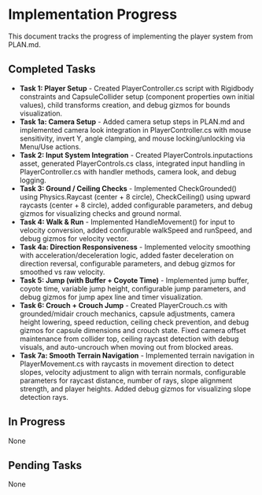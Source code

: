 # Implementation Progress

This document tracks the progress of implementing the player system from PLAN.md.

## Completed Tasks

- **Task 1: Player Setup** - Created PlayerController.cs script with Rigidbody constraints and CapsuleCollider setup (component properties own initial values), child transforms creation, and debug gizmos for bounds visualization.
- **Task 1a: Camera Setup** - Added camera setup steps in PLAN.md and implemented camera look integration in PlayerController.cs with mouse sensitivity, invert Y, angle clamping, and mouse locking/unlocking via Menu/Use actions.
- **Task 2: Input System Integration** - Created PlayerControls.inputactions asset, generated PlayerControls.cs class, integrated input handling in PlayerController.cs with handler methods, camera look, and debug logging.
- **Task 3: Ground / Ceiling Checks** - Implemented CheckGrounded() using Physics.Raycast (center + 8 circle), CheckCeiling() using upward raycasts (center + 8 circle), added configurable parameters, and debug gizmos for visualizing checks and ground normal.
- **Task 4: Walk & Run** - Implemented HandleMovement() for input to velocity conversion, added configurable walkSpeed and runSpeed, and debug gizmos for velocity vector.
- **Task 4a: Direction Responsiveness** - Implemented velocity smoothing with acceleration/deceleration logic, added faster deceleration on direction reversal, configurable parameters, and debug gizmos for smoothed vs raw velocity.
- **Task 5: Jump (with Buffer + Coyote Time)** - Implemented jump buffer, coyote time, variable jump height, configurable jump parameters, and debug gizmos for jump apex line and timer visualization.
 - **Task 6: Crouch + Crouch Jump** - Created PlayerCrouch.cs with grounded/midair crouch mechanics, capsule adjustments, camera height lowering, speed reduction, ceiling check prevention, and debug gizmos for capsule dimensions and crouch state. Fixed camera offset maintenance from collider top, ceiling raycast detection with debug visuals, and auto-uncrouch when moving out from blocked areas.
 - **Task 7a: Smooth Terrain Navigation** - Implemented terrain navigation in PlayerMovement.cs with raycasts in movement direction to detect slopes, velocity adjustment to align with terrain normals, configurable parameters for raycast distance, number of rays, slope alignment strength, and player heights. Added debug gizmos for visualizing slope detection rays.

## In Progress

None

## Pending Tasks

None
